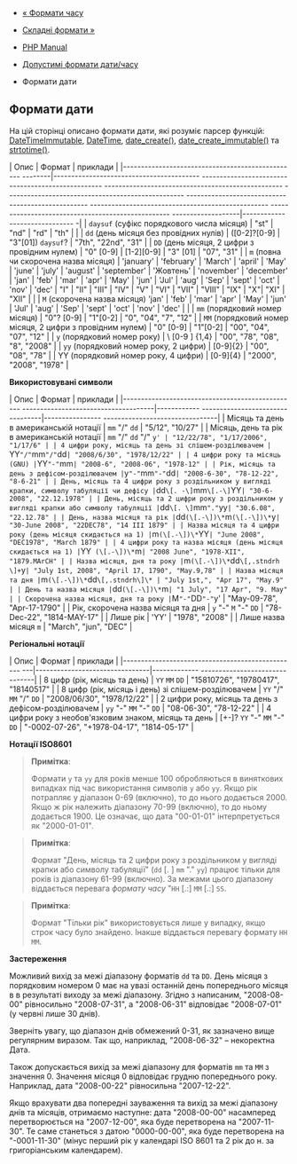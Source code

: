 - [« Формати часу](datetime.formats.time.md)
- [Складні формати »](datetime.formats.compound.md)

- [PHP Manual](index.md)
- [Допустимі формати дати/часу](datetime.formats.md)
- Формати дати

## Формати дати

На цій сторінці описано формати дати, які розуміє парсер функцій:
[DateTimeImmutable](class.datetimeimmutable.md),
[DateTime](class.datetime.md),
[date_create()](function.date-create.md),
[date_create_immutable()](function.date-create-immutable.md) та
[strtotime()](function.strtotime.md).

| Опис | Формат | приклади |
|------------------------------------------------- --------|----------------------------------------- -------------------------------------------------- -------------------------------------------------- -------------------------------------------------- -------------------------------------------------- -------------------------------------------------- -------------------------------------------------- -------------------|------------------------------ -|
| `daysuf` (суфікс порядкового числа місяця) | "st" \| "nd" \| "rd" \| "th" | |
| `dd` (день місяця без провідних нулів) | (\[0-2\]?\[0-9\] \| "3"\[01\]) `daysuf`? | "7th", "22nd", "31" |
| `DD` (день місяця, 2 цифри з провідним нулем) | "0" \[0-9\] \| \[1-2\]\[0-9\] \| "3" [01] | "07", "31" |
| `m` (повна чи скорочена назва місяця) | 'january' \| 'february' \| 'March' \| 'april' \| 'May' \| 'june' \| 'july' \| 'august' \| 'september' \| 'Жовтень' \| 'november' \| 'december' \| 'jan' \| 'feb' \| 'mar' \| 'apr' \| 'May' \| 'jun' \| 'Jul' \| 'aug' \| 'Sep' \| 'sept' \| 'oct' \| 'nov' \| 'dec' \| "І" \| "ІІ" \| "ІІІ" \| "IV" \| "V" \| "VI" \| "VII" \| "VIII" \| "IX" \| "X"\| "XI" \| "XII" | |
| `M` (скорочена назва місяця) 'jan' \| 'feb' \| 'mar' \| 'apr' \| 'May' \| 'jun' \| 'Jul' \| 'aug' \| 'Sep' \| 'sept' \| 'oct' \| 'nov' \| 'dec' | |
| `mm` (порядковий номер місяця) | "0"? \[0-9\] \| "1"\[0-2\] | "0", "04", "7", "12" |
| `MM` (порядковий номер місяця, 2 цифри з провідним нулем) | "0" \[0-9\] \| "1"\[0-2\] | "00", "04", "07", "12" |
| `y` (порядковий номер року) | \ [0-9 \] {1,4} | "00", "78", "08", "8", "2008" |
| `yy` (порядковий номер року, 2 цифри) | \[0-9\]{2} | "00", "08", "78" |
| YY (порядковий номер року, 4 цифри) | \[0-9\]{4} | "2000", "2008", "1978" |

**Використовувані символи**

| Опис | Формат | приклади |
|------------------------------------------------- -------------------------------------|------------ ---------------------------------|---------------- --------------------------------|
| Місяць та день в американській нотації | `mm` "/" `dd` | "5/12", "10/27" |
| Місяць, день та рік в американській нотації | `mm` "/" `dd` "/" `y' | "12/22/78", "1/17/2006", "1/17/6" |
| 4 цифри року, місяць та день зі слішем-розділювачем | `YY` "/" `mm` "/" `dd` | "2008/6/30", "1978/12/22" |
| 4 цифри року та місяць (GNU) | `YY` "-" `mm` | "2008-6", "2008-06", "1978-12" |
| Рік, місяць та день з дефісом-розділювачем | `y` "-" `mm` "-" `dd` | "2008-6-30", "78-12-22", "8-6-21" |
| День, місяць та 4 цифри року з роздільником у вигляді крапки, символу табуляції чи дефісу | `dd` \[. -\] `mm` \[.-\] `YY` | "30-6-2008", "22.12.1978" |
| День, місяць та 2 цифри року з роздільником у вигляді крапки або символу табуляції | `dd` \[. \] `mm` "." `yy` | "30.6.08", "22.12.78" |
| День, назва місяця та рік | `dd` (\[.-\])\* `m` (\[.-\])\* `y` | "30-June 2008", "22DEC78", "14 III 1879" |
| Назва місяця та 4 цифри року (день місяця скидається на 1) | `m` (\[.-\])\* `YY` | "June 2008", "DEC1978", "March 1879" |
| 4 цифри року та назва місяця (день місяця скидається на 1) | `YY` (\[.-\])\*`m` | "2008 June", "1978-XII", "1879.MArCH" |
| Назва місяця, дня та року | `m` (\[.-\])\* `dd` \[,.stndrh \]+ `y` | "July 1st, 2008", "April 17, 1790", "May.9,78" |
| Назва місяця та дня | `m` (\[.-\])\* `dd` \[,.stndrh\]\* | "July 1st,", "Apr 17", "May.9" |
| День та назва місяця | `dd` (\[.-\])\* `m` | "1 July", "17 Apr", "9. May" |
| Скорочена назва місяця, дня та року | `M` "-" `DD` "-" `y' | "May-09-78", "Apr-17-1790" |
| Рік, скорочена назва місяця та дня | `y` "-" `M` "-" `DD` | "78-Dec-22", "1814-MAY-17" |
| Лише рік | 'YY' | "1978", "2008" |
| Лише назва місяця `m` | "March", "jun", "DEC" |

**Регіональні нотації**

| Опис | Формат | приклади |
|------------------------------------------------- ---|--------------------------------|------------- -------------------------------|
| 8 цифр (рік, місяць та день) | `YY` `MM` `DD` | "15810726", "19780417", "18140517" |
| 8 цифр (рік, місяць і день) зі слішем-розділювачем | `YY` "/" `MM` "/" `DD` | "2008/06/30", "1978/12/22" |
| 2 цифри року, місяць та день з дефісом-розділювачем | `yy` "-" `MM` "-" `DD` | "08-06-30", "78-12-22" |
| 4 цифри року з необов'язковим знаком, місяць та день | \[+-\]? `YY` "-" `MM` "-" `DD` | "-0002-07-26", "+1978-04-17", "1814-05-17" |

**Нотації ISO8601**

> **Примітка**:
>
> Формати `y` та `yy` для років менше 100 обробляються в
> виняткових випадках під час використання символів `y` або `yy`. Якщо
> рік потрапляє у діапазон 0-69 (включно), то до нього додається
> 2000. Якщо ж рік належить діапазону 70-99 (включно), то до
> ньому додається 1900. Це означає, що дата "00-01-01"
> інтерпретується як "2000-01-01".

> **Примітка**:
>
> Формат "День, місяць та 2 цифри року з роздільником у вигляді крапки або
> символу табуляції" (`dd` \[. \] `mm` "." `yy`) працює тільки для
> років із діапазону 61-99 (включно). За межами цього діапазону
> віддається перевага *формату часу* "`HH` \[.:\] `MM` \[.:\]
> `SS`.

> **Примітка**:
>
> Формат "Тільки рік" використовується лише у випадку, якщо строк часу
> було знайдено. Інакше віддається перевагу формату `HH`
> `MM`.

**Застереження**

Можливий вихід за межі діапазону форматів `dd` та `DD`. День місяця з
порядковим номером 0 має на увазі останній день попереднього місяця в
в результаті виходу за межі діапазону. Згідно з написаним,
"2008-08-00" рівносильно "2008-07-31", а "2008-06-31" відповідає
"2008-07-01" (у червні лише 30 днів).

Зверніть увагу, що діапазон днів обмежений 0-31, як зазначено вище
регулярним виразом. Так що, наприклад, "2008-06-32" – некоректна
Дата.

Також допускається вихід за межі діапазону для форматів `mm` та `MM` з
значення 0. Значення місяця 0 відповідає грудню попереднього року.
Наприклад, дата "2008-00-22" рівносильна "2007-12-22".

Якщо врахувати два попередні зауваження та вихід за межі діапазону днів та
місяців, отримаємо наступне: дата "2008-00-00" насамперед
перетворюється на "2007-12-00", яка буде перетворена на
"2007-11-30". Те саме станеться з датою "0000-00-00", яка буде
перетворена на "-0001-11-30" (мінус перший рік у календарі ISO 8601 та 2
рік до н. за григоріанським календарем).
